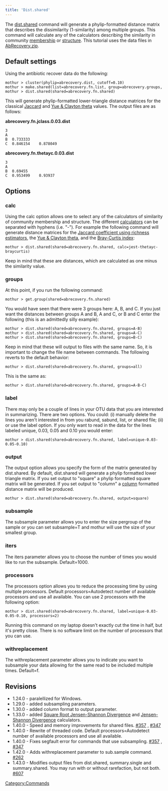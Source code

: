 ```yaml
---
title: 'Dist.shared'
---
```

The [dist.shared](dist.shared) command will generate a
phylip-formatted distance matrix that describes the dissimilarity
(1-similarity) among multiple groups. This command will calculate any of
the calculators describing the similarity in community [
membership](Calculators#Similarity_in_community_membership)
or [
structure](Calculators#Similarity_in_community_structure).
This tutorial uses the data files in [
AbRecovery.zip](Media:AbRecovery.zip).


## Default settings

Using the antibiotic recover data do the following:

    mothur > cluster(phylip=abrecovery.dist, cutoff=0.10)
    mothur > make.shared(list=abrecovery.fn.list, group=abrecovery.groups, label=0.03)
    mothur > dist.shared(shared=abrecovery.fn.shared)

This will generate phylip-formatted lower-triangle distance matrices for
the classical [ Jaccard](jclass) and [ Yue & Clayton
theta](thetayc) values. The output files are as follows:

**abrecovery.fn.jclass.0.03.dist**

    3
    A  
    B  0.733333    
    C  0.846154    0.878049    

**abrecovery.fn.thetayc.0.03.dist**

    3
    A  
    B  0.69455 
    C  0.953499    0.93937

## Options

### calc

Using the calc option allows one to select any of the calculators of
similarity of community membership and structure. The different
[calculators](calculators) can be separated with hyphens
(i.e. \"-\"). For example the following command will generate distance
matrices for the [ Jaccard coefficient using richness
estimators](jest), the [ Yue & Clayton
theta](thetayc), and the [ Bray-Curtis
index](braycurtis):

    mothur > dist.shared(shared=abrecovery.fn.shared, calc=jest-thetayc-braycurtis)

Keep in mind that these are distances, which are calculated as one minus
the similarity value.

### groups

At this point, if you run the following command:

    mothur > get.group(shared=abrecovery.fn.shared)

You would have seen that there were 3 groups here: A, B, and C. If you
just want the distances between groups A and B, A and C, or B and C
enter the following (this is an admittedly silly example):

    mothur > dist.shared(shared=abrecovery.fn.shared, groups=A-B)
    mothur > dist.shared(shared=abrecovery.fn.shared, groups=A-C)
    mothur > dist.shared(shared=abrecovery.fn.shared, groups=B-C)

Keep in mind that these will output to files with the same name. So, it
is important to change the file name between commands. The following
reverts to the default behavior:

    mothur > dist.shared(shared=abrecovery.fn.shared, groups=all)

This is the same as:

    mothur > dist.shared(shared=abrecovery.fn.shared, groups=A-B-C)

### label

There may only be a couple of lines in your OTU data that you are
interested in summarizing. There are two options. You could: (i)
manually delete the lines you aren\'t interested in from you rabund,
sabund, list, or shared file; (ii) or use the label option. If you only
want to read in the data for the lines labeled unique, 0.03, 0.05 and
0.10 you would enter:

    mothur > dist.shared(shared=abrecovery.fn.shared, label=unique-0.03-0.05-0.10)

### output

The output option allows you specify the form of the matrix generated by
dist.shared. By default, dist.shared will generate a phylip formatted
lower triangle matrix. If you set output to \"square\" a phylip
formatted square matrix will be generated. If you set output to
\"column\" a [ column](Column-formatted_distance_matrix)
formatted distance matrix will be produced.

    mothur > dist.shared(shared=abrecovery.fn.shared, output=square)

### subsample

The subsample parameter allows you to enter the size pergroup of the
sample or you can set subsample=T and mothur will use the size of your
smallest group.

### iters

The iters parameter allows you to choose the number of times you would
like to run the subsample. Default=1000.

### processors

The processors option allows you to reduce the processing time by using
multiple processors. Default processors=Autodetect number of available
processors and use all available. You can use 2 processors with the
following option:

    mothur > dist.shared(shared=abrecovery.fn.shared, label=unique-0.03-0.05-0.10, processors=2)

Running this command on my laptop doesn\'t exactly cut the time in half,
but it\'s pretty close. There is no software limit on the number of
processors that you can use.

### withreplacement

The withreplacement parameter allows you to indicate you want to
subsample your data allowing for the same read to be included multiple
times. Default=f.

## Revisions

-   1.24.0 - paralellized for Windows.
-   1.29.0 - added subsampling parameters.
-   1.30.0 - added column format to output parameter.
-   1.33.0 - added [Square Root Jensen-Shannon
    Divergence](Square_Root_Jensen-Shannon_Divergence) and
    [Jensen-Shannon Divergence](Jensen-Shannon_Divergence)
    calculators.
-   1.40.0 - Speed and memory improvements for shared files.
    [\#357](https://github.com/mothur/mothur/issues/357) ,
    [\#347](https://github.com/mothur/mothur/issues/347)
-   1.40.0 - Rewrite of threaded code. Default processors=Autodetect
    number of available processors and use all available.
-   1.40.0 - Fixes segfault error for commands that use subsampling.
    [\#357](https://github.com/mothur/mothur/issues/357) ,
    [\#347](https://github.com/mothur/mothur/issues/347)
-   1.42.0 - Adds withreplacement parameter to sub.sample command.
    [\#262](https://github.com/mothur/mothur/issues/262)
-   1.43.0 - Modifies output files from dist.shared, summary.single and
    summary.shared. You may run with or without rarefaction, but not
    both. [\#607](https://github.com/mothur/mothur/issues/607)

[Category:Commands](Category:Commands)
